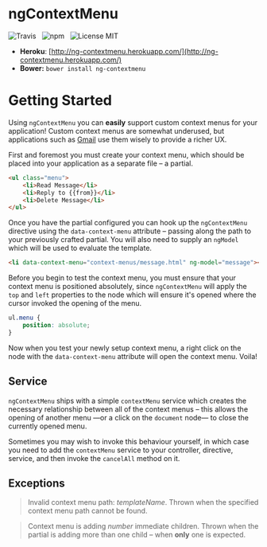 ngContextMenu
===================

![Travis](http://img.shields.io/travis/Wildhoney/ngContextMenu.svg?style=flat)
&nbsp;
![npm](http://img.shields.io/npm/v/ng-contextmenu.svg?style=flat)
&nbsp;
![License MIT](http://img.shields.io/badge/License-MIT-lightgrey.svg?style=flat)

* **Heroku**: [http://ng-contextmenu.herokuapp.com/](http://ng-contextmenu.herokuapp.com/)
* **Bower:** `bower install ng-contextmenu`

# Getting Started

Using `ngContextMenu` you can **easily** support custom context menus for your application! Custom context menus are somewhat underused, but applications such as [Gmail](http://gmail.com/) use them wisely to provide a richer UX.

First and foremost you must create your context menu, which should be placed into your application as a separate file &ndash; a partial.

```html
<ul class="menu">
    <li>Read Message</li>
    <li>Reply to {{from}}</li>
    <li>Delete Message</li>
</ul>
```

Once you have the partial configured you can hook up the `ngContextMenu` directive using the `data-context-menu` attribute &ndash; passing along the path to your previously crafted partial. You will also need to supply an `ngModel` which will be used to evaluate the template.

```html
<li data-context-menu="context-menus/message.html" ng-model="message"></li>
```

Before you begin to test the context menu, you must ensure that your context menu is positioned absolutely, since `ngContextMenu` will apply the `top` and `left` properties to the node which will ensure it's opened where the cursor invoked the opening of the menu.

```css
ul.menu {
    position: absolute;
}
```

Now when you test your newly setup context menu, a right click on the node with the `data-context-menu` attribute will open the context menu. Voila!

## Service

`ngContextMenu` ships with a simple `contextMenu` service which creates the necessary relationship between all of the context menus &ndash; this allows the opening of another menu &mdash;or a click on the `document` node&mdash; to close the currently opened menu.

Sometimes you may wish to invoke this behaviour yourself, in which case you need to add the `contextMenu` service to your controller, directive, service, and then invoke the `cancelAll` method on it.

## Exceptions

 > Invalid context menu path: *templateName*.
 Thrown when the specified context menu path cannot be found.
 
 > Context menu is adding *number* immediate children.
 Thrown when the partial is adding more than one child &ndash; when **only** one is expected.